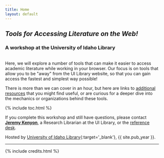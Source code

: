 ```yaml
---
title: Home
layout: default
---
```


## ***Tools for Accessing Literature on the Web!***
### A workshop at the University of Idaho Library  

<br>
Here, we will explore a number of tools that can make it easier to access academic literature while working in your browser.  Our focus is on tools that allow you to be "away" from the UI Library website, so that you can gain access the fastest and simplest way possible!

There is more than we can cover in an hour, but here are links to <a href="{{ '/content/4-resources.html' | relative_url }}">additional resources</a> that you might find useful, or are curious for a deeper dive into the mechanics or organizations behind these tools.

{% include toc.html %}

If you complete this workshop and still have questions, please contact **[Jeremy Kenyon](mailto:jkenyon@uidaho.edu)**, a Research Librarian at the UI Library, or the [reference desk](mailto:libref@uidaho.edu).

Hosted by [University of Idaho Library](http://www.lib.uidaho.edu/){:target='_blank'}, {{ site.pub_year }}.

------

{% include credits.html %}
